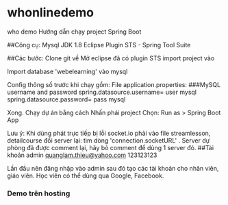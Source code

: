 # whonlinedemo
who demo
Hướng dẫn chạy project Spring Boot

##Công cụ:
Mysql
JDK 1.8
Eclipse
Plugin STS - Spring Tool Suite

##Các bước:
Clone git về
Mở eclipse đã có plugin STS
import project vào

Import database 'webelearning' vào mysql

Config thông số trước khi chạy gồm: 
File application.properties: 
###MySQL username and password 
spring.datasource.username= user mysql
spring.datasource.password= pass mysql

Xong. Chạy dự án bằng cách Nhấn phải project Chọn: Run as > Spring Boot App

Lưu ý: Khi dùng phát trực tiếp bị lỗi socket.io phải vào file streamlesson, detailcourse đổi server lại:
tìm dòng 'connection.socketURL' . Server dự phòng đã được comment lại, hãy bỏ comment để dùng 1 server đó.
##Tài khoản admin
quanglam.thieu@yahoo.com
123123123

Lần đầu nên đăng nhập vào admin sau đó tạo các tài khoản cho nhân viên, giáo viên.
Học viên có thể dùng qua Google, Facebook.
### Demo trên hosting



